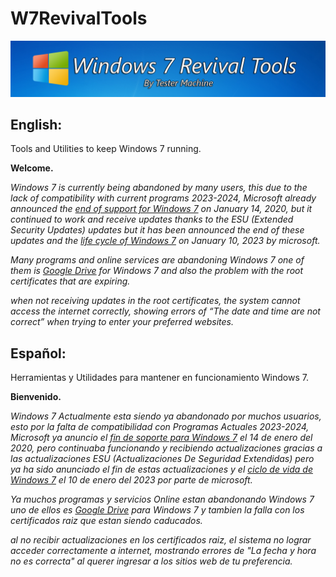 # W7RevivalTools
![banner](https://github.com/TesterMachine/W7RevivalTools/blob/main/Assets/images/banner.png)

## English:
Tools and Utilities to keep Windows 7 running.

**Welcome.**

_Windows 7 is currently being abandoned by many users, this due to the lack of compatibility with current programs 2023-2024, Microsoft already announced the [end of support for Windows 7](https://support.microsoft.com/en-us/windows/windows-7-support-ended-on-january-14-2020-b75d4580-2cc7-895a-2c9c-1466d9a53962) on January 14, 2020, but it continued to work and receive updates thanks to the ESU (Extended Security Updates) updates but it has been announced the end of these updates and the [life cycle of Windows 7](https://learn.microsoft.com/en-us/lifecycle/products/windows-7) on January 10, 2023 by microsoft._

_Many programs and online services are abandoning Windows 7 one of them is [Google Drive](https://support.google.com/drive/thread/191968670/windows-7-will-not-be-supported-as-of-feb-does-this-mean-google-drive-will-no-longer-work-on-win-7?hl=en#:~:text=Google%20Drive%20will%20not%20be,may%20not%20work%20at%20all.) for Windows 7 and also the problem with the root certificates that are expiring._

_when not receiving updates in the root certificates, the system cannot access the internet correctly, showing errors of “The date and time are not correct” when trying to enter your preferred websites._

## Español:
Herramientas y Utilidades para mantener en funcionamiento Windows 7.

**Bienvenido.** 

_Windows 7 Actualmente esta siendo ya abandonado por muchos usuarios, esto por la falta de compatibilidad con Programas Actuales 2023-2024, Microsoft ya anuncio el [fin de soporte para Windows 7](https://support.microsoft.com/es-es/windows/el-soporte-de-windows-7-finalizó-el-14-de-enero-de-2020-b75d4580-2cc7-895a-2c9c-1466d9a53962) el 14 de enero del 2020, pero continuaba funcionando y recibiendo actualizaciones gracias a las actualizaciones ESU (Actualizaciones De Seguridad Extendidas) pero ya ha sido anunciado el fin de estas actualizaciones y el [ciclo de vida de Windows 7](https://learn.microsoft.com/es-es/lifecycle/products/windows-7) el 10 de enero del 2023 por parte de microsoft._

_Ya muchos programas y servicios Online estan abandonando Windows 7 uno de ellos es [Google Drive](https://support.google.com/drive/thread/191968670/windows-7-will-not-be-supported-as-of-feb-does-this-mean-google-drive-will-no-longer-work-on-win-7?hl=en#:~:text=Google%20Drive%20will%20not%20be,may%20not%20work%20at%20all.) para Windows 7 y tambien la falla con los certificados raiz que estan siendo caducados._

_al no recibir actualizaciones en los certificados raiz, el sistema no lograr acceder correctamente a internet, mostrando errores de "La fecha y hora no es correcta" al querer ingresar a los sitios web de tu preferencia._
